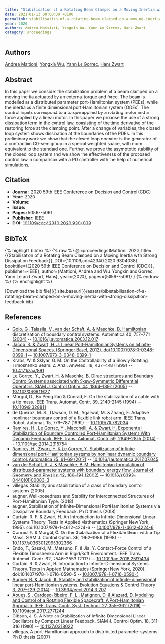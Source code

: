 ```yaml
---
title: "Stabilisation of a Rotating Beam Clamped on a Moving Inertia with Strong Dissipation Feedback"
date: 2021-01-13 00:00:00 +0100
permalink: stabilisation-of-a-rotating-beam-clamped-on-a-moving-inertia-with-strong-dissipation-feedback
year: 2020
authors: Andrea Mattioni, Yongxin Wu, Yann Le Gorrec, Hans Zwart
category: proceedings
---
```

 
## Authors
[Andrea Mattioni](authors/andrea-mattioni), [Yongxin Wu](authors/yongxin-wu), [Yann Le Gorrec](authors/yann-le-gorrec), [Hans Zwart](authors/hans-zwart)
 
## Abstract
In this paper we consider the stabilization problem of a beam clamped on a moving inertia actuated by an external torque and force. The beam is modelled as a distributed parameter port-Hamiltonian system (PDEs), while the inertia as a finite dimensional port-Hamiltonian system (ODEs). The control inputs correspond to a torque applied by a rotating motor and a force applied by a linear motor. In this paper we propose the use of a strong dissipation term in the control law, consisting of the time derivative of the restoring force at the clamping point. After a change of variables, the closed loop system shows dissipation at the boundaries of the PDEs. In this preliminary work we show that the closed loop operator is the generator of a contraction C0-semigroup in a special weighted space, with norm equivalent to the standard one. Further, we prove the asymptotic stability of the closed loop system and we show the effectiveness of the proposed control law in comparison with a PD controller with the help of numerical simulations.
 
## Citation
- **Journal:** 2020 59th IEEE Conference on Decision and Control (CDC)
- **Year:** 2020
- **Volume:** 
- **Issue:** 
- **Pages:** 5056--5061
- **Publisher:** IEEE
- **DOI:** [10.1109/cdc42340.2020.9304038](https://doi.org/10.1109/cdc42340.2020.9304038)
 
## BibTeX
{% highlight bibtex %}
{% raw %}
@inproceedings{Mattioni_2020,
  title={{Stabilisation of a Rotating Beam Clamped on a Moving Inertia with Strong Dissipation Feedback}},
  DOI={10.1109/cdc42340.2020.9304038},
  booktitle={{2020 59th IEEE Conference on Decision and Control (CDC)}},
  publisher={IEEE},
  author={Mattioni, Andrea and Wu, Yongxin and Gorrec, Yann Le and Zwart, Hans},
  year={2020},
  pages={5056--5061}
}
{% endraw %}
{% endhighlight %}
 
[Download the bib file]({{ site.baseurl }}/assets/bib/stabilisation-of-a-rotating-beam-clamped-on-a-moving-inertia-with-strong-dissipation-feedback.bib)
 
## References
- [Golo, G., Talasila, V., van der Schaft, A. & Maschke, B. Hamiltonian discretization of boundary control systems. Automatica 40, 757–771 (2004)](hamiltonian-discretization-of-boundary-control-systems) -- [10.1016/j.automatica.2003.12.017](https://doi.org/10.1016/j.automatica.2003.12.017)
- [Jacob, B. & Zwart, H. J. Linear Port-Hamiltonian Systems on Infinite-Dimensional Spaces. (Springer Basel, 2012). doi:10.1007/978-3-0348-0399-1](linear-port-hamiltonian-systems-on-infinite-dimensional-spaces) -- [10.1007/978-3-0348-0399-1](https://doi.org/10.1007/978-3-0348-0399-1)
- Krabs, W. & Sklyar, G. M. On the Controllability of a Slowly Rotating Timoshenko Beam. Z. Anal. Anwend. 18, 437–448 (1999) -- [10.4171/zaa/891](https://doi.org/10.4171/zaa/891)
- [Le Gorrec, Y., Zwart, H. & Maschke, B. Dirac structures and Boundary Control Systems associated with Skew-Symmetric Differential Operators. SIAM J. Control Optim. 44, 1864–1892 (2005)](dirac-structures-and-boundary-control-systems-associated-with-skew-symmetric-differential-operators) -- [10.1137/040611677](https://doi.org/10.1137/040611677)
- Morgul, O., Bo Peng Rao & Conrad, F. On the stabilization of a cable with a tip mass. IEEE Trans. Automat. Contr. 39, 2140–2145 (1994) -- [10.1109/9.328811](https://doi.org/10.1109/9.328811)
- de Queiroz, M. S., Dawson, D. M., Agarwal, M. & Zhang, F. Adaptive nonlinear boundary control of a flexible link robot arm. IEEE Trans. Robot. Automat. 15, 779–787 (1999) -- [10.1109/70.782034](https://doi.org/10.1109/70.782034)
- [Ramirez, H., Le Gorrec, Y., Macchelli, A. & Zwart, H. Exponential Stabilization of Boundary Controlled Port-Hamiltonian Systems With Dynamic Feedback. IEEE Trans. Automat. Contr. 59, 2849–2855 (2014)](exponential-stabilization-of-boundary-controlled-port-hamiltonian-systems-with-dynamic-feedback) -- [10.1109/tac.2014.2315754](https://doi.org/10.1109/tac.2014.2315754)
- [Ramirez, H., Zwart, H. & Le Gorrec, Y. Stabilization of infinite dimensional port-Hamiltonian systems by nonlinear dynamic boundary control. Automatica 85, 61–69 (2017)](stabilization-of-infinite-dimensional-port-hamiltonian-systems-by-nonlinear-dynamic-boundary-control) -- [10.1016/j.automatica.2017.07.045](https://doi.org/10.1016/j.automatica.2017.07.045)
- [van der Schaft, A. J. & Maschke, B. M. Hamiltonian formulation of distributed-parameter systems with boundary energy flow. Journal of Geometry and Physics 42, 166–194 (2002)](hamiltonian-formulation-of-distributed-parameter-systems-with-boundary-energy-flow) -- [10.1016/s0393-0440(01)00083-3](https://doi.org/10.1016/s0393-0440(01)00083-3)
- villegas, Stability and stabilization of a class of boundary control systems (2005)
- augner, Well-posedness and Stability for Interconnected Structures of Port-Hamiltonian Type. (2018)
- augner, Stabilisation of Infinite-Dimensional PortHamiltonian Systems via Dissipative Boundary Feedback. Ph D thesis (2018)
- Curtain, R. F. & Zwart, H. An Introduction to Infinite-Dimensional Linear Systems Theory. Texts in Applied Mathematics (Springer New York, 1995). doi:10.1007/978-1-4612-4224-6 -- [10.1007/978-1-4612-4224-6](https://doi.org/10.1007/978-1-4612-4224-6)
- Conrad, F. & Morgül, Ö. On the Stabilization of a Flexible Beam with a Tip Mass. SIAM J. Control Optim. 36, 1962–1986 (1998) -- [10.1137/s0363012996302366](https://doi.org/10.1137/s0363012996302366)
- Endo, T., Sasaki, M., Matsuno, F. & Jia, Y. Contact-Force Control of a Flexible Timoshenko Arm in Rigid/Soft Environment. IEEE Trans. Automat. Contr. 62, 2546–2553 (2017) -- [10.1109/tac.2016.2599434](https://doi.org/10.1109/tac.2016.2599434)
- Curtain, R. & Zwart, H. Introduction to Infinite-Dimensional Systems Theory. Texts in Applied Mathematics (Springer New York, 2020). doi:10.1007/978-1-0716-0590-5 -- [10.1007/978-1-0716-0590-5](https://doi.org/10.1007/978-1-0716-0590-5)
- [Augner, B. & Jacob, B. Stability and stabilization of infinite-dimensional linear port-Hamiltonian systems. Evolution Equations &amp; Control Theory 3, 207–229 (2014)](stability-and-stabilization-of-infinite-dimensional-linear-port-hamiltonian-systems) -- [10.3934/eect.2014.3.207](https://doi.org/10.3934/eect.2014.3.207)
- [Aoues, S., Cardoso-Ribeiro, F. L., Matignon, D. & Alazard, D. Modeling and Control of a Rotating Flexible Spacecraft: A Port-Hamiltonian Approach. IEEE Trans. Contr. Syst. Technol. 27, 355–362 (2019)](modeling-and-control-of-a-rotating-flexible-spacecraft-a-port-hamiltonian-approach) -- [10.1109/tcst.2017.2771244](https://doi.org/10.1109/tcst.2017.2771244)
- Gibson, J. S. A Note on Stabilization of Infinite Dimensional Linear Oscillators by Compact Linear Feedback. SIAM J. Control Optim. 18, 311–316 (1980) -- [10.1137/0318022](https://doi.org/10.1137/0318022)
- villegas, A port-Hamiltonian approach to distributed parameter systems. Ph D thesis (2007)

